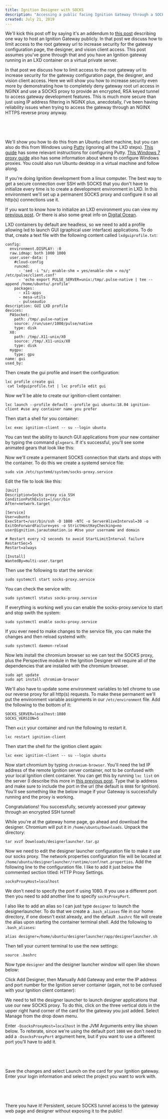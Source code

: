 ```yaml
---
title: Ignition Designer with SOCKS
description: "Accessing a public facing Ignition Gateway through a SOCKS proxy"
created: July 21, 2019
---
```



We'll kick this post off by saying it's an addendum to 
[this post](/blog/posts/2019-06-09-public-facing-ignition)
describing one way to host an Ignition Gateway publicly. In that post we
discuss how to limit access to the root gateway url to increase security
for the gateway configuration page, the designer, and vision client
access. This post assumes you've gone through that and you have an
Ignition gateway running in an LXD container on a virtual private
server.

In that post we discuss how to limit access to the root gateway url to
increase security for the gateway configuration page, the designer, and
vision client access. Here we will show you how to increase security
even more by demonstrating how to completely deny gateway root url
access in NGINX and use a SOCKS proxy to provide an encrypted, RSA keyed
tunnel to access gateway development features. This is much more secure
than just using IP address filtering in NGINX plus, anecdotally, I've
been having reliability issues when trying to access the gateway through
an NGINX HTTPS reverse proxy anyway.

<br/>

<jar-image basis="438px" aspect-ratio="1.43" src="https://res.cloudinary.com/joyautomation/image/upload/f_auto/v1564638887/2019-07-21-ignition-designer-with-socks/diagram.png" lazy-src="https://res.cloudinary.com/joyautomation/image/upload/e_blur:1000,q_1,f_auto/v1564638887/2019-07-21-ignition-designer-with-socks/diagram.png" alt="Architecture Diagram"></jar-image>

<br/>

We'll show you how to do this from an Ubuntu client machine, but you can
also do this from Windows using
<a href="https://www.chiark.greenend.org.uk/~sgtatham/putty/">Putty</a>
(ignoring all the LXD steps). <a href="https://alvinalexander.com/unix/edu/putty-ssh-tunnel-firefox-socks-proxy/2-configure-putty-ssh-tunnel-ssh-server.shtml">This guide</a>
has some relevant instructions for configuring Putty. <a href="https://www.perfect-privacy.com/en/manuals/windows_7_httpproxy">This Windows 7 proxy guide</a>
also has some information about where to configure Windows proxies. You
could also run Ubuntu desktop in a virtual machine and follow along.

If you're doing Ignition development from a linux computer. The best way
to get a secure connection over SSH with SOCKS that you don't have to
initialize every time is to create a development environment in LXD. In
this environment we'll set up a permanent SOCKS proxy and configure it
so all http(s) connections use it.

If you want to know how to initialize an LXD environment you can view my
[previous post](/blog/posts/2019-06-09-public-facing-ignition). Or there is also some great info on <a href="https://www.digitalocean.com/community/tutorials/how-to-set-up-and-use-lxd-on-ubuntu-16-04">Digital Ocean</a>.

LXD containers by default are headless, so we need to add a profile
allowing lxd to launch GUI (graphical user interface) applications. To
do that, create a text file with the following content called
`lxdguiprofile.txt`:

```shell
config:
  environment.DISPLAY: :0
  raw.idmap: both 1000 1000
  user.user-data: |
    #cloud-config
    runcmd:
      - 'sed -i "s/; enable-shm = yes/enable-shm = no/g" /etc/pulse/client.conf'
      - 'echo export PULSE_SERVER=unix:/tmp/.pulse-native | tee --append /home/ubuntu/.profile'
    packages:
      - x11-apps
      - mesa-utils
      - pulseaudio
description: GUI LXD profile
devices:
  PASocket:
    path: /tmp/.pulse-native
    source: /run/user/1000/pulse/native
    type: disk
  X0:
    path: /tmp/.X11-unix/X0
    source: /tmp/.X11-unix/X0
    type: disk
  mygpu:
    type: gpu
name: gui
used_by:
```

Then create the gui profile and insert the configuration:

```shell
lxc profile create gui
 cat lxdguiprofile.txt | lxc profile edit gui
```

Now we'll be able to create our ignition-client container:

```shell
lxc launch --profile default --profile gui ubuntu:18.04 ignition-client #use any container name you prefer
```

Then start a shell for you container:

```shell
lxc exec ignition-client -- su --login ubuntu
```

You can test the ability to launch GUI applications from your new
container by typing the command <code>glxgears</code>. If it's
successful, you'll see some animated gears that look like this:

<jar-image basis="250px" aspect-ratio="1.43" src="https://res.cloudinary.com/joyautomation/image/upload/v1564578909/2019-07-21-ignition-designer-with-socks/glxgears.gif" lazy-src="https://res.cloudinary.com/joyautomation/image/upload/e_blur:1000,q_1,f_auto/v1564578909/2019-07-21-ignition-designer-with-socks/glxgears.gif" alt="Architecture Diagram"></jar-image>

Now we'll create a permanent SOCKS connection that starts and stops with
the container. To do this we create a systemd service file:

```shell
sudo vim /etc/systemd/system/socks-proxy.service
```

Edit the file to look like this:

```shell
[Unit]
Description=Socks proxy via SSH
ConditionPathExists=|/usr/bin
After=network.target

[Service]
User=ubuntu
ExecStart=/usr/bin/ssh -D 1080 -NTC -o ServerAliveInterval=30 -o ExitOnForwardFailure=yes -o StrictHostKeyChecking=no user@ignition.jarautomation.io #Use your username and domain

# Restart every >2 seconds to avoid StartLimitInterval failure
RestartSec=5
Restart=always

[Install]
WantedBy=multi-user.target
```

Then use the following to start the service:

```shell
sudo systemctl start socks-proxy.service
```

You can check the service with:

```shell
sudo systemctl status socks-proxy.service
```

If everything is working well you can enable the socks-proxy.service to
start and stop swith the system:

```shell
sudo systemctl enable socks-proxy.service
```

If you ever need to make changes to the service file, you can make the
changes and then reload systemd with:

```shell
sudo systemctl daemon-reload
```

Now lets install the chromium browser so we can test the SOCKS proxy,
plus the Perspective module in the Ignition Designer will require all of
the dependencies that are installed with the chromium browser.

```shell
sudo apt update
sudo apt install chromium-browser
```

We'll also have to update some environment variables to tell chrome to
use our reverse proxy for all http(s) requests. To make these permanent
we'll put the environment variable assignments in our
`/etc/environment` file. Add the following to the bottom of it:

```shell
SOCKS_SERVER=localhost:1080
SOCKS_VERSION=5
```

Then <code>exit</code> your container and run the following to restart
it.
   
```shell
lxc restart ignition-client
```

Then start the shell for the ignition client again:

```shell
lxc exec ignition-client -- su --login ubuntu
```

Now start chromium by typing <code>chromium-browser</code>. You'll need
the lxd IP address of the remote Ignition server container, not to be
confused with your local Ignition client container. You can get this by
running <code>lxc list</code> on the server (I describe this more in
[this previous post](/blog/posts/2019-06-09-public-facing-ignition). Type that ip address and make sure to include the port in the url
(the default is <code>8088</code> for Ignition). You'll see something
like the below image if your Gateway is successfully running and the
proxy is working.

<jar-image basis="1150px" aspect-ratio="1.43" src="https://res.cloudinary.com/joyautomation/image/upload/f_auto/v1564590530/2019-07-21-ignition-designer-with-socks/chromium_gateway.png" lazy-src="https://res.cloudinary.com/joyautomation/image/upload/e_blur:1000,q_1,f_auto/v1564590530/2019-07-21-ignition-designer-with-socks/chromium_gateway.png" alt="Architecture Diagram"></jar-image>

Congratulations! You successfully, securely accessed your gateway
through an encrypted SSH tunnel!

While you're at the gateway home page, go ahead and download the
designer. Chromium will put it in <code>/home/ubuntu/Downloads</code>.
Unpack the directory:

```shell
tar xvzf Downloads/designerlauncher.tar.gz
```

Now we need to edit the designer launcher configuration file to make it
use our socks proxy. The network properties configuration file will be
located at
`/home/ubuntu/designerlauncher/runtime/conf/net.properties`.
Add the following line to the configuration file. I like to add it just
below the commented section titled: HTTP Proxy Settings.

```shell
socksProxyHost=localhost
```

We don't need to specify the port if using 1080. If you use a different
port then you need to add another line to specify
`socksProxyPort`.

I also like to add an alias so I can just type `designer` to
launch the designerlauncher. To do that we create a
`.bash_aliases` file in our home directory, if one doesn't
exist already, and the default `.bashrc` file will create the
alias upon starting the container terminal shell. Add the following to
`.bash_aliases`:

```shell
alias designer=/home/ubuntu/designerlauncher/app/designerlauncher.sh
```

Then tell your current terminal to use the new settings:

```shell
source .bashrc
```

Now type <code>designer</code> and the designer launcher window will
open like shown below:

<jar-image basis="800px" aspect-ratio="1.43" src="https://res.cloudinary.com/joyautomation/image/upload/f_auto/v1564593447/2019-07-21-ignition-designer-with-socks/designer_launcher.png" lazy-src="https://res.cloudinary.com/joyautomation/image/upload/e_blur:1000,q_1,f_auto/v1564593447/2019-07-21-ignition-designer-with-socks/designer_launcher.png" alt="Architecture Diagram"></jar-image>

Click Add Designer, then Manually Add Gateway and enter the IP address
and port number for the Ignition server container (again, not to be
confused with your Ignition client contaner):

<jar-image basis="400px" aspect-ratio="2.5" color="transparent" src="https://res.cloudinary.com/joyautomation/image/upload/f_auto/v1564593447/2019-07-21-ignition-designer-with-socks/designer_launcher_add_gateway.png" lazy-src="https://res.cloudinary.com/joyautomation/image/upload/e_blur:1000,q_1,f_auto/v1564593447/2019-07-21-ignition-designer-with-socks/designer_launcher_add_gateway.png" alt="Architecture Diagram"></jar-image>

We need to tell the designer launcher to launch designer applications
that use our new SOCKS proxy. To do this, click on the three vertical
dots in the upper right hand corner of the card for the gateway you just
added. Select Manage from the drop down menu.

Enter <code>-DsocksProxyHost=localhost</code> in the JVM Arguments entry
like shown below. To reiterate, since we're using the default port
<code>1080</code> we don't need to add a
<code>-DsocksProxyPort</code> argument here, but if you want to use a
different port you'll have to add it.

<br/>

<jar-image basis="700px" aspect-ratio="2.5" color="transparent" src="https://res.cloudinary.com/joyautomation/image/upload/f_auto/v1564593447/2019-07-21-ignition-designer-with-socks/designer_launcher_gateway_manage.png" lazy-src="https://res.cloudinary.com/joyautomation/image/upload/e_blur:1000,q_1,f_auto/v1564593447/2019-07-21-ignition-designer-with-socks/designer_launcher_gateway_manage.png" alt="Architecture Diagram"></jar-image>

<br/>

Save the changes and select Launch on the card for your Ignition
gateway. Enter your login information and select the project you want to
work with.

<br/>

<jar-image basis="1150px" aspect-ratio="2.5" color="transparent" src="https://res.cloudinary.com/joyautomation/image/upload/f_auto/v1564594756/2019-07-21-ignition-designer-with-socks/designer.png" lazy-src="https://res.cloudinary.com/joyautomation/image/upload/e_blur:1000,q_1,f_auto/v1564594756/2019-07-21-ignition-designer-with-socks/designer.png" alt="Architecture Diagram"></jar-image>

<br/>

There you have it! Persistent, secure SOCKS tunnel access to the gateway
web page and designer without exposing it to the public!
